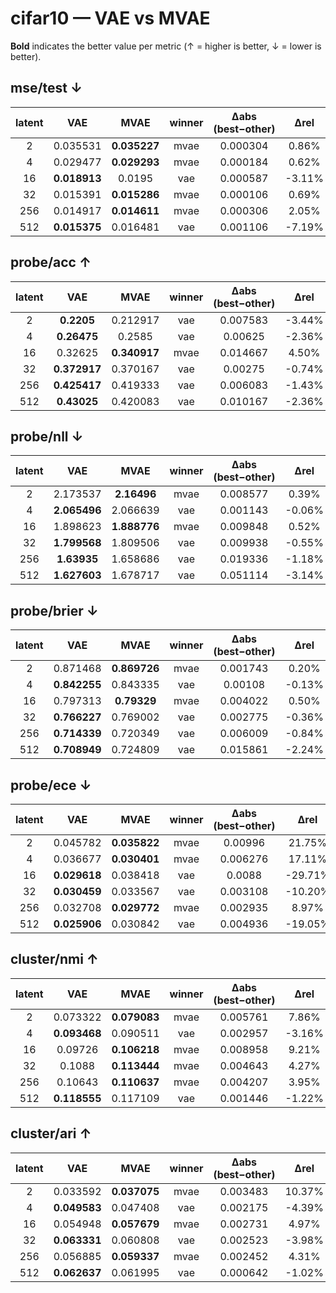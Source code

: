 # cifar10 — VAE vs MVAE

**Bold** indicates the better value per metric (↑ = higher is better, ↓ = lower is better).

## mse/test ↓

| latent | VAE | MVAE | winner | Δabs (best−other) | Δrel |
|:-----:|:----:|:----:|:------:|:-----------------:|:----:|
| 2 | 0.035531 | **0.035227** | mvae | 0.000304 | 0.86% |
| 4 | 0.029477 | **0.029293** | mvae | 0.000184 | 0.62% |
| 16 | **0.018913** | 0.0195 | vae | 0.000587 | -3.11% |
| 32 | 0.015391 | **0.015286** | mvae | 0.000106 | 0.69% |
| 256 | 0.014917 | **0.014611** | mvae | 0.000306 | 2.05% |
| 512 | **0.015375** | 0.016481 | vae | 0.001106 | -7.19% |

## probe/acc ↑

| latent | VAE | MVAE | winner | Δabs (best−other) | Δrel |
|:-----:|:----:|:----:|:------:|:-----------------:|:----:|
| 2 | **0.2205** | 0.212917 | vae | 0.007583 | -3.44% |
| 4 | **0.26475** | 0.2585 | vae | 0.00625 | -2.36% |
| 16 | 0.32625 | **0.340917** | mvae | 0.014667 | 4.50% |
| 32 | **0.372917** | 0.370167 | vae | 0.00275 | -0.74% |
| 256 | **0.425417** | 0.419333 | vae | 0.006083 | -1.43% |
| 512 | **0.43025** | 0.420083 | vae | 0.010167 | -2.36% |

## probe/nll ↓

| latent | VAE | MVAE | winner | Δabs (best−other) | Δrel |
|:-----:|:----:|:----:|:------:|:-----------------:|:----:|
| 2 | 2.173537 | **2.16496** | mvae | 0.008577 | 0.39% |
| 4 | **2.065496** | 2.066639 | vae | 0.001143 | -0.06% |
| 16 | 1.898623 | **1.888776** | mvae | 0.009848 | 0.52% |
| 32 | **1.799568** | 1.809506 | vae | 0.009938 | -0.55% |
| 256 | **1.63935** | 1.658686 | vae | 0.019336 | -1.18% |
| 512 | **1.627603** | 1.678717 | vae | 0.051114 | -3.14% |

## probe/brier ↓

| latent | VAE | MVAE | winner | Δabs (best−other) | Δrel |
|:-----:|:----:|:----:|:------:|:-----------------:|:----:|
| 2 | 0.871468 | **0.869726** | mvae | 0.001743 | 0.20% |
| 4 | **0.842255** | 0.843335 | vae | 0.00108 | -0.13% |
| 16 | 0.797313 | **0.79329** | mvae | 0.004022 | 0.50% |
| 32 | **0.766227** | 0.769002 | vae | 0.002775 | -0.36% |
| 256 | **0.714339** | 0.720349 | vae | 0.006009 | -0.84% |
| 512 | **0.708949** | 0.724809 | vae | 0.015861 | -2.24% |

## probe/ece ↓

| latent | VAE | MVAE | winner | Δabs (best−other) | Δrel |
|:-----:|:----:|:----:|:------:|:-----------------:|:----:|
| 2 | 0.045782 | **0.035822** | mvae | 0.00996 | 21.75% |
| 4 | 0.036677 | **0.030401** | mvae | 0.006276 | 17.11% |
| 16 | **0.029618** | 0.038418 | vae | 0.0088 | -29.71% |
| 32 | **0.030459** | 0.033567 | vae | 0.003108 | -10.20% |
| 256 | 0.032708 | **0.029772** | mvae | 0.002935 | 8.97% |
| 512 | **0.025906** | 0.030842 | vae | 0.004936 | -19.05% |

## cluster/nmi ↑

| latent | VAE | MVAE | winner | Δabs (best−other) | Δrel |
|:-----:|:----:|:----:|:------:|:-----------------:|:----:|
| 2 | 0.073322 | **0.079083** | mvae | 0.005761 | 7.86% |
| 4 | **0.093468** | 0.090511 | vae | 0.002957 | -3.16% |
| 16 | 0.09726 | **0.106218** | mvae | 0.008958 | 9.21% |
| 32 | 0.1088 | **0.113444** | mvae | 0.004643 | 4.27% |
| 256 | 0.10643 | **0.110637** | mvae | 0.004207 | 3.95% |
| 512 | **0.118555** | 0.117109 | vae | 0.001446 | -1.22% |

## cluster/ari ↑

| latent | VAE | MVAE | winner | Δabs (best−other) | Δrel |
|:-----:|:----:|:----:|:------:|:-----------------:|:----:|
| 2 | 0.033592 | **0.037075** | mvae | 0.003483 | 10.37% |
| 4 | **0.049583** | 0.047408 | vae | 0.002175 | -4.39% |
| 16 | 0.054948 | **0.057679** | mvae | 0.002731 | 4.97% |
| 32 | **0.063331** | 0.060808 | vae | 0.002523 | -3.98% |
| 256 | 0.056885 | **0.059337** | mvae | 0.002452 | 4.31% |
| 512 | **0.062637** | 0.061995 | vae | 0.000642 | -1.02% |

